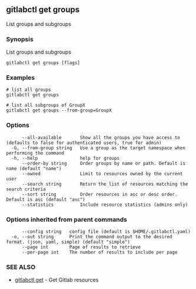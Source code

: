## gitlabctl get groups

List groups and subgroups

### Synopsis

List groups and subgroups

```
gitlabctl get groups [flags]
```

### Examples

```
# list all groups
gitlabctl get groups

# list all subgroups of GroupX
gitlabctl get groups --from-group=GroupX
```

### Options

```
      --all-available       Show all the groups you have access to (defaults to false for authenticated users, true for admin)
  -G, --from-group string   Use a group as the target namespace when performing the command
  -h, --help                help for groups
      --order-by string     Order groups by name or path. Default is name (default "name")
      --owned               Limit to resources owned by the current user
      --search string       Return the list of resources matching the search criteria
      --sort string         Order resources in asc or desc order. Default is asc (default "asc")
      --statistics          Include resource statistics (admins only)
```

### Options inherited from parent commands

```
      --config string   config file (default is $HOME/.gitlabctl.yaml)
  -o, --out string      Print the command output to the desired format. (json, yaml, simple) (default "simple")
      --page int        Page of results to retrieve
      --per-page int    The number of results to include per page
```

### SEE ALSO

* [gitlabctl get](gitlabctl_get.md)	 - Get Gitlab resources

